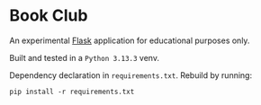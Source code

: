 # Book Club

An experimental [Flask](https://flask.palletsprojects.com/en/stable/)
application for educational purposes only.

Built and tested in a `Python 3.13.3` venv.

Dependency declaration in `requirements.txt`. Rebuild by running:

```
pip install -r requirements.txt
```
